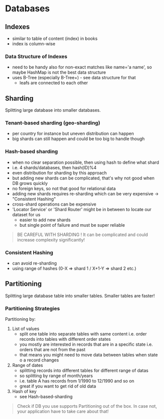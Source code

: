 # Databases

## Indexes
- similar to table of content (index) in books
- index is column-wise

### Data Structure of Indexes
- need to be handy also for non-exact matches like name='a name', 
so maybe HashMap is not the best data structure
- uses B-Tree (especially B-Tree+) - see data structure for that
  - leafs are connected to each other

## Sharding

Splitting large database into smaller databases.

### Tenant-based sharding (geo-sharding)
  - per country for instance but uneven distribution can happen
  - big shards can still happen and could be too big to handle though

### Hash-based sharding
  - when no clear separation possible, then using hash to define what shard
  - i.e. 4 shards/databases, then hash(ID)%4
  - even distribution for sharding by this approach
  - but adding new shards can be complicated, that's why not good when DB grows quickly
  - no foreign keys, so not that good for relational data
  - adding new shards requires re-sharding which can be very expensive -> "Consistent Hashing"
  - cross-shard operations can be expensive
  - 'Locator Service' or 'Shard Router' might  be in between to locate our dataset for us
    - easier to add new shards
    - but single point of failure and must be super reliable

> BE CAREFUL WITH SHARDING ! It can be complicated and could increase complexity significantly!

### Consistent Hashing

- can avoid re-sharding
- using range of hashes (0-X => shard 1 / X+1-Y => shard 2 etc.)

## Partitioning

Splitting large database table into smaller tables. Smaller tables
are faster!

### Partitioning Strategies

Partitioning by:

1. List of values
   - split one table into separate tables with same content i.e. order records into tables with different order states 
   - you mostly are interested in records that are in a specific state i.e. orders that are not from the past
   - that means you might need to move data between tables when state o a record changes
2. Range of dates
   - splitting records into different tables for different range of datas
   - so splitting by range of month/years
   - i.e. table A has records from 1/1990 to 12/1990 and so on
   - great if you want to get rid of old data
3. Hash of key
   - see Hash-based-sharding 

> Check if DB you use supports Partitioning out of the box.
In case not, your application have to take care about that! 